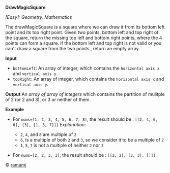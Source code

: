 **DrawMagicSquare**

*[Easy]: Geometry, Mathematics*

The drawMagicSquare is a square where we can draw it from its bottom left point and its top right point. Given two points, bottom left and top right of the square, 
return the missing top left and bottom right points, where the 4 points can form a square. If the bottom left and top right is not valid or you can't draw a square from the two points , return an empty array.

__Input__

- `bottomLeft`: An array of integer, which contains the `horizontal axis x` and `vertical axis y`.
- `topRight`: An array of integer, which contains the `horizontal axis x` and `vertical axis y`.

__Output__
An *array of array of integers* which contains the partition of mulitple of 2 (or 2 and 3), or 3 or neither of them.

__Example__
- For `nums=[1, 2, 3, 4, 5, 6, 7, 8]`, the result should be : `[[2, 4, 6, 8], [3], [1, 5, 7]]]`
  *Explanation:*
  - `2`, `4`, and `8` are multiple of `2`
  - `6`, is a multiple of both `2` and `3`, so we consider it to be a multiple of `2`
  - `1`, `5`, `7` is not a multiple of neither `2` nor `3`

- For `nums=[2, 2, 3, 3]`, the result should be : `[[2, 2], [3, 3], []]]`

© [ramamj](https://app.codesignal.com/profile/ramamj)
